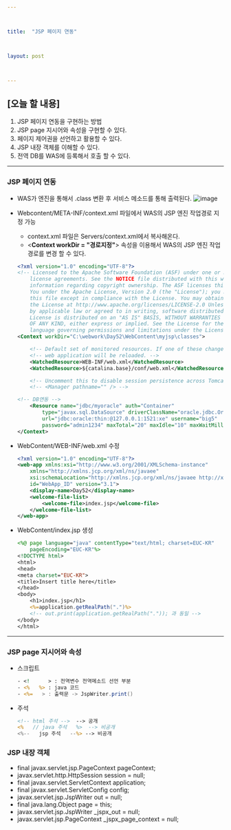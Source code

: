 ```yaml
---



title:  "JSP 페이지 연동"



layout: post



---
```



## [오늘 할 내용]
1. JSP 페이지 연동을 구현하는 방법
2. JSP page 지시어와 속성을 구현할 수 있다.
3. 페이지 제어권을 선언하고 활용할 수 있다.
4. JSP 내장 객체를 이해할 수 있다.
5. 전역 DB를 WAS에 등록해서 호출 할 수 있다.


***

### JSP 페이지 연동
- WAS가 엔진을 통해서 .class 변환 후 서비스 메소드를 통해 출력된다.
![image](https://user-images.githubusercontent.com/52989294/85810215-4f7fb100-b795-11ea-91e8-50c6d2c2b492.png)


- Webcontent/META-INF/context.xml 파일에서 WAS의 JSP 엔진 작업경로 지정 가능
	- context.xml 파일은 Servers/context.xml에서 복사해온다.
	- <**Context workDir = "경로지정"**> 속성을 이용해서 WAS의 JSP 엔진 작업경로를 변경 할 수 있다.

    ~~~ xml
    <?xml version="1.0" encoding="UTF-8"?>
    <!-- Licensed to the Apache Software Foundation (ASF) under one or more contributor
        license agreements. See the NOTICE file distributed with this work for additional
        information regarding copyright ownership. The ASF licenses this file to
        You under the Apache License, Version 2.0 (the "License"); you may not use
        this file except in compliance with the License. You may obtain a copy of
        the License at http://www.apache.org/licenses/LICENSE-2.0 Unless required
        by applicable law or agreed to in writing, software distributed under the
        License is distributed on an "AS IS" BASIS, WITHOUT WARRANTIES OR CONDITIONS
        OF ANY KIND, either express or implied. See the License for the specific
        language governing permissions and limitations under the License. --><!-- The contents of this file will be loaded for each web application -->
    <Context workDir="C:\webwork\Day52\WebContent\myjsp\classes">

        <!-- Default set of monitored resources. If one of these changes, the -->
        <!-- web application will be reloaded. -->
        <WatchedResource>WEB-INF/web.xml</WatchedResource>
        <WatchedResource>${catalina.base}/conf/web.xml</WatchedResource>

        <!-- Uncomment this to disable session persistence across Tomcat restarts -->
        <!-- <Manager pathname="" /> -->

    <!-- DB연동 -->
        <Resource name="jdbc/myoracle" auth="Container"
            type="javax.sql.DataSource" driverClassName="oracle.jdbc.OracleDriver"
            url="jdbc:oracle:thin:@127.0.0.1:1521:xe" username="big5"
            password="admin1234" maxTotal="20" maxIdle="10" maxWaitMillis="-1" />
    </Context>
    ~~~

- WebContent/WEB-INF/web.xml 수정
    ~~~ xml
    <?xml version="1.0" encoding="UTF-8"?>
    <web-app xmlns:xsi="http://www.w3.org/2001/XMLSchema-instance"
        xmlns="http://xmlns.jcp.org/xml/ns/javaee"
        xsi:schemaLocation="http://xmlns.jcp.org/xml/ns/javaee http://xmlns.jcp.org/xml/ns/javaee/web-app_3_1.xsd"
        id="WebApp_ID" version="3.1">
        <display-name>Day52</display-name>
        <welcome-file-list>
            <welcome-file>index.jsp</welcome-file>
        </welcome-file-list>
    </web-app>
    ~~~

- WebContent/index.jsp 생성

    ~~~ jsp
    <%@ page language="java" contentType="text/html; charset=EUC-KR"
        pageEncoding="EUC-KR"%>
    <!DOCTYPE html>
    <html>
    <head>
    <meta charset="EUC-KR">
    <title>Insert title here</title>
    </head>
    <body>
        <h1>index.jsp</h1>
        <%=application.getRealPath(".")%>
        <!-- out.print(application.getRealPath(".")); 과 동일 -->
    </body>
    </html>
    ~~~

***

### JSP page 지시어와 속성
- 스크립트
	~~~ jsp
	- <!      > : 전역변수 전역메소드 선언 부분
	- <%   %> : java 코드
	- <%=   > : 출력문 -> JspWriter.print()
	~~~

- 주석
	~~~ jsp
    <!-- html 주석 -->  --> 공개
    <%   // java 주석   %>  --> 비공개
    <%--   jsp 주석   --%> --> 비공개
    ~~~





### JSP 내장 객체
- final javax.servlet.jsp.PageContext pageContext;
- javax.servlet.http.HttpSession session = null;
- final javax.servlet.ServletContext application;
- final javax.servlet.ServletConfig config;
- javax.servlet.jsp.JspWriter out = null;
- final java.lang.Object page = this;
- javax.servlet.jsp.JspWriter _jspx_out = null;
- javax.servlet.jsp.PageContext _jspx_page_context = null;
